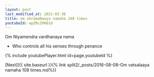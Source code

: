```yaml
---
layout: post
last_modified_at: 2021-03-30
title: om shramaNaaya namaha 108 times
youtubeId: wp2RcZH661U
---
```

 
 
Om Niyamendra vardhanaya nama 
 
 -  Who controls all his senses through penance 
 
  
 
  
 
 
 
 
 
 


{% include youtubePlayer.html id=page.youtubeId %}
 
[Next]({{ site.baseurl }}{% link  split2/_posts/2016-08-08-Om vatsalaaya namaha 108 times.md%})
 
